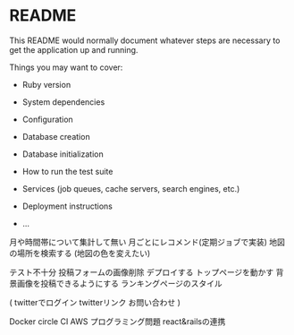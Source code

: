 # README

This README would normally document whatever steps are necessary to get the
application up and running.

Things you may want to cover:

* Ruby version

* System dependencies

* Configuration

* Database creation

* Database initialization

* How to run the test suite

* Services (job queues, cache servers, search engines, etc.)

* Deployment instructions

* ...


月や時間帯について集計して無い
月ごとにレコメンド(定期ジョブで実装)
地図の場所を検索する
(地図の色を変えたい)

テスト不十分
投稿フォームの画像削除
デプロイする
トップページを動かす
背景画像を投稿できるようにする
ランキングページのスタイル

(
twitterでログイン
twitterリンク
お問い合わせ
)

Docker
circle CI
AWS
プログラミング問題
react&railsの連携

   
